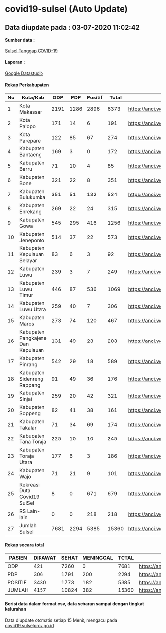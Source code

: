 
# covid19-sulsel (Auto Update)

## Data diupdate pada : 03-07-2020 11:02:42

#### Sumber data :
[Sulsel Tanggap COVID-19](https://covid19.sulselprov.go.id)

#### Laporan :
[Google Datastudio](https://datastudio.google.com/s/jythWGc1j4w)

#### Rekap Perkabupaten 
|No|Kota/Kab|ODP|PDP|Positif|Total|Link|
| --- | --- | --- | --- | --- | --- | --- |
|1|Kota Makassar|2191|1286|2896|6373|https://anci.web.id/cor/kota_makassar|
|2|Kota Palopo|171|14|6|191|https://anci.web.id/cor/kota_palopo|
|3|Kota Parepare|122|85|67|274|https://anci.web.id/cor/kota_parepare|
|4|Kabupaten Bantaeng|169|3|0|172|https://anci.web.id/cor/kabupaten_bantaeng|
|5|Kabupaten Barru|71|10|4|85|https://anci.web.id/cor/kabupaten_barru|
|6|Kabupaten Bone|321|22|8|351|https://anci.web.id/cor/kabupaten_bone|
|7|Kabupaten Bulukumba|351|51|132|534|https://anci.web.id/cor/kabupaten_bulukumba|
|8|Kabupaten Enrekang|269|22|24|315|https://anci.web.id/cor/kabupaten_enrekang|
|9|Kabupaten Gowa|545|295|416|1256|https://anci.web.id/cor/kabupaten_gowa|
|10|Kabupaten Jeneponto|514|37|22|573|https://anci.web.id/cor/kabupaten_jeneponto|
|11|Kabupaten Kepulauan Selayar|83|6|3|92|https://anci.web.id/cor/kabupaten_kepulauan_selayar|
|12|Kabupaten Luwu|239|3|7|249|https://anci.web.id/cor/kabupaten_luwu|
|13|Kabupaten Luwu Timur|446|87|536|1069|https://anci.web.id/cor/kabupaten_luwu_timur|
|14|Kabupaten Luwu Utara|259|40|7|306|https://anci.web.id/cor/kabupaten_luwu_utara|
|15|Kabupaten Maros|273|74|120|467|https://anci.web.id/cor/kabupaten_maros|
|16|Kabupaten Pangkajene Dan Kepulauan|131|49|23|203|https://anci.web.id/cor/kabupaten_pangkajene_dan_kepulauan|
|17|Kabupaten Pinrang|542|29|18|589|https://anci.web.id/cor/kabupaten_pinrang|
|18|Kabupaten Sidenreng Rappang|91|49|36|176|https://anci.web.id/cor/kabupaten_sidenreng_rappang|
|19|Kabupaten Sinjai|259|20|42|321|https://anci.web.id/cor/kabupaten_sinjai|
|20|Kabupaten Soppeng|82|41|38|161|https://anci.web.id/cor/kabupaten_soppeng|
|21|Kabupaten Takalar|71|34|69|174|https://anci.web.id/cor/kabupaten_takalar|
|22|Kabupaten Tana Toraja|225|10|10|245|https://anci.web.id/cor/kabupaten_tana_toraja|
|23|Kabupaten Toraja Utara|177|6|3|186|https://anci.web.id/cor/kabupaten_toraja_utara|
|24|Kabupaten Wajo|71|21|9|101|https://anci.web.id/cor/kabupaten_wajo|
|25|Rekreasi Duta Covid19 SulSel|8|0|671|679|https://anci.web.id/cor/rekreasi_duta_covid19_sulsel|
|26|RS Lain-lain|0|0|218|218|https://anci.web.id/cor/rs_lain-lain|
|27|Jumlah Sulsel|7681|2294|5385|15360|https://anci.web.id/cor/jumlah_sulsel|

#### Rekap secara total

| PASIEN | DIRAWAT | SEHAT | MENINGGAL | TOTAL | LINK |
| ---- | -------- | ---- | ---- |  ---- | ---- |
| ODP | 421 | 7260 | 0 | 7681 | https://anci.web.id/cor/odp_detail.html |
| PDP | 306 | 1791 | 200 | 2294 | https://anci.web.id/cor/pdp_detail.html |
| POSITIF | 3430 | 1773 | 182 | 5385 | https://anci.web.id/cor/positif_detail.html |
| JUMLAH | 4157 | 10824 | 382 | 15360 | https://anci.web.id/cor/jumlah_sulsel/ |

 
#### Berisi data dalam format csv, data sebaran sampai dengan tingkat kelurahan

Data diupdate otomatis setiap 15 Menit, mengacu pada [covid19.sulselprov.go.id](https://covid19.sulselprov.go.id)

